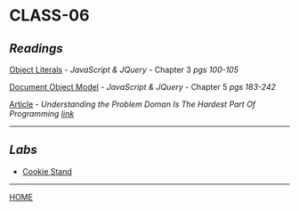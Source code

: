 # CLASS-06

## *Readings*

[Object Literals](https://cassandraortiz.github.io/reading-notes/Class06/class06_objectLiterals) - <cite>JavaScript & JQuery</cite> - Chapter 3 *pgs 100-105*

[Document Object Model](https://cassandraortiz.github.io/reading-notes/Class06/class06_docObjectModel) - <cite>JavaScript & JQuery</cite> - Chapter 5 *pgs 183-242*

[Article](https://cassandraortiz.github.io/reading-notes/Class05/class05_text) - <cite>Understanding the Problem Doman Is The Hardest Part Of Programming</cite> *[link](https://simpleprogrammer.com/understanding-the-problem-domain-is-the-hardest-part-of-programming)*

---

## *Labs*
 
 - [Cookie Stand](https://cassandraortiz.github.io/) 

---

[HOME](https://cassandraortiz.github.io/reading-notes)


